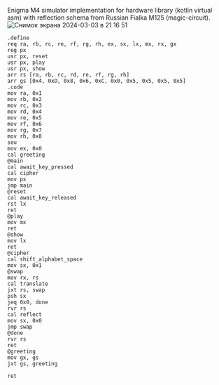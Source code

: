 Enigma M4 simulator implementation for hardware library (kotlin virtual asm) with reflection schema from Russian Fialka M125 (magic-circuit).
![Снимок экрана 2024-03-03 в 21 16 51](https://github.com/Scalagrammer/enigma-hardware/assets/39617069/4898a052-626f-453c-a546-29c2b6a65944)
```
.define
req ra, rb, rc, re, rf, rg, rh, ex, sx, lx, mx, rx, gx
reg px
usr px, reset
usr px, play
usr px, show
arr rs [ra, rb, rc, rd, re, rf, rg, rh]
arr gs [0x4, 0xD, 0x8, 0x6, 0xC, 0x0, 0x5, 0x5, 0x5, 0x5]
.code
mov ra, 0x1
mov rb, 0x2
mov rc, 0x3
mov rd, 0x4
mov re, 0x5
mov rf, 0x6
mov rg, 0x7
mov rh, 0x8
seu
mov ex, 0x0
cal greeting
@main
cal await_key_pressed
cal cipher
mov px
jmp main
@reset
cal await_key_released
rst lx
ret
@play
mov mx
ret
@show
mov lx
ret
@cipher
cal shift_alphabet_space
mov sx, 0x1
@swap
mov rx, rs
cal translate
jxt rs, swap
psh sx
jeq 0x0, done
rvr rs
cal reflect
mov sx, 0x0
jmp swap
@done
rvr rs
ret
@greeting
mov gx, gs
jxt gs, greeting

ret
```
